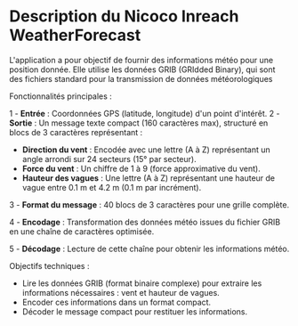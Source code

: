 # Description du Nicoco Inreach WeatherForecast

L'application a pour objectif de fournir des informations météo pour une position donnée. Elle utilise les données GRIB (GRIdded Binary), qui sont des fichiers standard pour la transmission de données météorologiques

Fonctionnalités principales :

1 - **Entrée** : Coordonnées GPS (latitude, longitude) d'un point d'intérêt.
2 - **Sortie** : Un message texte compact (160 caractères max), structuré en blocs de 3 caractères représentant :

+ **Direction du vent** : Encodée avec une lettre (A à Z) représentant un angle arrondi sur 24 secteurs (15° par secteur).
+ **Force du vent** : Un chiffre de 1 à 9 (force approximative du vent).
+ **Hauteur des vagues** : Une lettre (A à Z) représentant une hauteur de vague entre 0.1 m et 4.2 m (0.1 m par incrément).

3 - **Format du message** : 40 blocs de 3 caractères pour une grille complète.

4 - **Encodage** : Transformation des données météo issues du fichier GRIB en une chaîne de caractères optimisée.

5 - **Décodage** : Lecture de cette chaîne pour obtenir les informations météo.

Objectifs techniques :
+ Lire les données GRIB (format binaire complexe) pour extraire les informations nécessaires : vent et hauteur de vagues.
+ Encoder ces informations dans un format compact.
+ Décoder le message compact pour restituer les informations.
